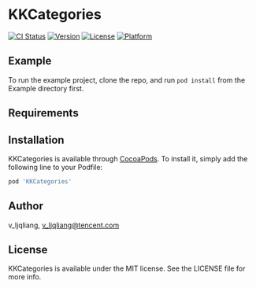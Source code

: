 # KKCategories

[![CI Status](https://img.shields.io/travis/v_ljqliang/KKCategories.svg?style=flat)](https://travis-ci.org/v_ljqliang/KKCategories)
[![Version](https://img.shields.io/cocoapods/v/KKCategories.svg?style=flat)](https://cocoapods.org/pods/KKCategories)
[![License](https://img.shields.io/cocoapods/l/KKCategories.svg?style=flat)](https://cocoapods.org/pods/KKCategories)
[![Platform](https://img.shields.io/cocoapods/p/KKCategories.svg?style=flat)](https://cocoapods.org/pods/KKCategories)

## Example

To run the example project, clone the repo, and run `pod install` from the Example directory first.

## Requirements

## Installation

KKCategories is available through [CocoaPods](https://cocoapods.org). To install
it, simply add the following line to your Podfile:

```ruby
pod 'KKCategories'
```

## Author

v_ljqliang, v_ljqliang@tencent.com

## License

KKCategories is available under the MIT license. See the LICENSE file for more info.
